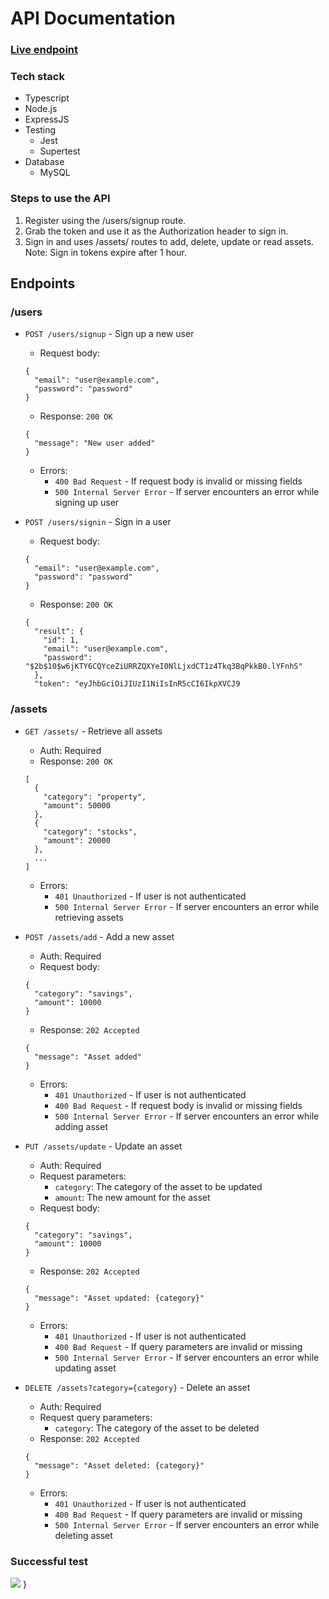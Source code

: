# API Documentation 
### [Live endpoint](https://typescript-express-api.vercel.app/)
### Tech stack
* Typescript
* Node.js
* ExpressJS
* Testing
  * Jest
  * Supertest
* Database
  * MySQL

### Steps to use the API
1. Register using the /users/signup route.
2. Grab the token and use it as the Authorization header to sign in.
3. Sign in and uses /assets/ routes to add, delete, update or read assets.
Note: Sign in tokens expire after 1 hour.

## Endpoints


### /users
* `POST /users/signup` - Sign up a new user
  * Request body:
  ```
  {
    "email": "user@example.com",
    "password": "password"
  }
  ```
  * Response: `200 OK`
  ```
  {
    "message": "New user added"
  }
  ```
  * Errors:
    * `400 Bad Request` - If request body is invalid or missing fields
    * `500 Internal Server Error` - If server encounters an error while signing up user

* `POST /users/signin` - Sign in a user
  * Request body:
  ```
  {
    "email": "user@example.com",
    "password": "password"
  }
  ```
  * Response: `200 OK`
  ```
  {
    "result": {
      "id": 1,
      "email": "user@example.com",
      "password": "$2b$10$w6jKTY6CQYceZiURRZQXYeI0NlLjxdCT1z4Tkq3BqPkkB0.lYFnhS"
    },
    "token": "eyJhbGciOiJIUzI1NiIsInR5cCI6IkpXVCJ9
### /assets
* `GET /assets/` - Retrieve all assets
  * Auth: Required
  * Response: `200 OK`
  ```
  [
    {
      "category": "property",
      "amount": 50000
    },
    {
      "category": "stocks",
      "amount": 20000
    },
    ...
  ]
  ```
  * Errors: 
    * `401 Unauthorized` - If user is not authenticated
    * `500 Internal Server Error` - If server encounters an error while retrieving assets

* `POST /assets/add` - Add a new asset
  * Auth: Required
  * Request body:
  ```
  {
    "category": "savings",
    "amount": 10000
  }
  ```
  * Response: `202 Accepted`
  ```
  {
    "message": "Asset added"
  }
  ```
  * Errors:
    * `401 Unauthorized` - If user is not authenticated
    * `400 Bad Request` - If request body is invalid or missing fields
    * `500 Internal Server Error` - If server encounters an error while adding asset

* `PUT /assets/update` - Update an asset
  * Auth: Required
  * Request parameters:
    * `category`: The category of the asset to be updated
    * `amount`: The new amount for the asset
  * Request body:
  ```
  {
    "category": "savings",
    "amount": 10000
  }
  ```
  * Response: `202 Accepted`
  ```
  {
    "message": "Asset updated: {category}"
  }
  ```
  * Errors:
    * `401 Unauthorized` - If user is not authenticated
    * `400 Bad Request` - If query parameters are invalid or missing
    * `500 Internal Server Error` - If server encounters an error while updating asset

* `DELETE /assets?category={category}` - Delete an asset
  * Auth: Required
  * Request query parameters:
    * `category`: The category of the asset to be deleted
  * Response: `202 Accepted`
  ```
  {
    "message": "Asset deleted: {category}"
  }
  ```
  * Errors:
    * `401 Unauthorized` - If user is not authenticated
    * `400 Bad Request` - If query parameters are invalid or missing
    * `500 Internal Server Error` - If server encounters an error while deleting asset

### Successful test

![](https://user-images.githubusercontent.com/77540672/236679275-2567521a-66c1-4403-8437-d529d004476c.png)
  }